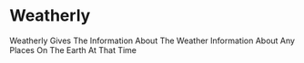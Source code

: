 # Weatherly
Weatherly Gives The Information About The Weather Information About Any Places On The Earth At That Time
